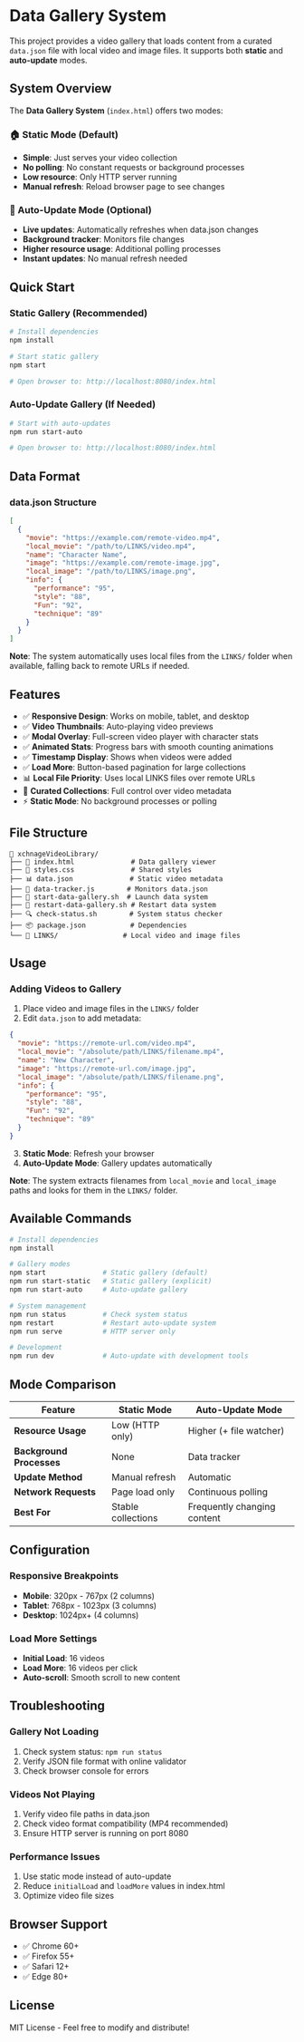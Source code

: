 # Data Gallery System

This project provides a video gallery that loads content from a curated `data.json` file with local video and image files. It supports both **static** and **auto-update** modes.

## System Overview

The **Data Gallery System** (`index.html`) offers two modes:

### 🏠 Static Mode (Default)
- **Simple**: Just serves your video collection
- **No polling**: No constant requests or background processes
- **Low resource**: Only HTTP server running
- **Manual refresh**: Reload browser page to see changes

### 🔄 Auto-Update Mode (Optional)
- **Live updates**: Automatically refreshes when data.json changes
- **Background tracker**: Monitors file changes
- **Higher resource usage**: Additional polling processes
- **Instant updates**: No manual refresh needed

## Quick Start

### Static Gallery (Recommended)
```bash
# Install dependencies
npm install

# Start static gallery
npm start

# Open browser to: http://localhost:8080/index.html
```

### Auto-Update Gallery (If Needed)
```bash
# Start with auto-updates
npm run start-auto

# Open browser to: http://localhost:8080/index.html
```

## Data Format

### data.json Structure
```json
[
  {
    "movie": "https://example.com/remote-video.mp4",
    "local_movie": "/path/to/LINKS/video.mp4",
    "name": "Character Name",
    "image": "https://example.com/remote-image.jpg",
    "local_image": "/path/to/LINKS/image.png",
    "info": {
      "performance": "95",
      "style": "88",
      "Fun": "92",
      "technique": "89"
    }
  }
]
```

**Note**: The system automatically uses local files from the `LINKS/` folder when available, falling back to remote URLs if needed.

## Features

- ✅ **Responsive Design**: Works on mobile, tablet, and desktop
- ✅ **Video Thumbnails**: Auto-playing video previews
- ✅ **Modal Overlay**: Full-screen video player with character stats
- ✅ **Animated Stats**: Progress bars with smooth counting animations
- ✅ **Timestamp Display**: Shows when videos were added
- ✅ **Load More**: Button-based pagination for large collections
- 📊 **Local File Priority**: Uses local LINKS files over remote URLs
- 🎯 **Curated Collections**: Full control over video metadata
- ⚡ **Static Mode**: No background processes or polling

## File Structure

```
📁 xchnageVideoLibrary/
├── 📄 index.html              # Data gallery viewer
├── 📄 styles.css              # Shared styles
├── 📊 data.json              # Static video metadata
├── 🔧 data-tracker.js        # Monitors data.json
├── 🚀 start-data-gallery.sh  # Launch data system
├── 🚀 restart-data-gallery.sh # Restart data system
├── 🔍 check-status.sh        # System status checker
├── 📦 package.json           # Dependencies
└── 📁 LINKS/                # Local video and image files
```

## Usage

### Adding Videos to Gallery
1. Place video and image files in the `LINKS/` folder
2. Edit `data.json` to add metadata:
```json
{
  "movie": "https://remote-url.com/video.mp4",
  "local_movie": "/absolute/path/LINKS/filename.mp4",
  "name": "New Character",
  "image": "https://remote-url.com/image.jpg", 
  "local_image": "/absolute/path/LINKS/filename.png",
  "info": {
    "performance": "95",
    "style": "88", 
    "Fun": "92",
    "technique": "89"
  }
}
```
3. **Static Mode**: Refresh your browser
4. **Auto-Update Mode**: Gallery updates automatically

**Note**: The system extracts filenames from `local_movie` and `local_image` paths and looks for them in the `LINKS/` folder.

## Available Commands

```bash
# Install dependencies
npm install

# Gallery modes
npm start              # Static gallery (default)
npm run start-static   # Static gallery (explicit)
npm run start-auto     # Auto-update gallery

# System management
npm run status         # Check system status
npm restart            # Restart auto-update system
npm run serve          # HTTP server only

# Development
npm run dev            # Auto-update with development tools
```

## Mode Comparison

| Feature | Static Mode | Auto-Update Mode |
|---------|-------------|------------------|
| **Resource Usage** | Low (HTTP only) | Higher (+ file watcher) |
| **Background Processes** | None | Data tracker |
| **Update Method** | Manual refresh | Automatic |
| **Network Requests** | Page load only | Continuous polling |
| **Best For** | Stable collections | Frequently changing content |

## Configuration

### Responsive Breakpoints
- **Mobile**: 320px - 767px (2 columns)
- **Tablet**: 768px - 1023px (3 columns)  
- **Desktop**: 1024px+ (4 columns)

### Load More Settings
- **Initial Load**: 16 videos
- **Load More**: 16 videos per click
- **Auto-scroll**: Smooth scroll to new content

## Troubleshooting

### Gallery Not Loading
1. Check system status: `npm run status`
2. Verify JSON file format with online validator
3. Check browser console for errors

### Videos Not Playing
1. Verify video file paths in data.json
2. Check video format compatibility (MP4 recommended)
3. Ensure HTTP server is running on port 8080

### Performance Issues
1. Use static mode instead of auto-update
2. Reduce `initialLoad` and `loadMore` values in index.html
3. Optimize video file sizes

## Browser Support

- ✅ Chrome 60+
- ✅ Firefox 55+
- ✅ Safari 12+
- ✅ Edge 80+

## License

MIT License - Feel free to modify and distribute! 
